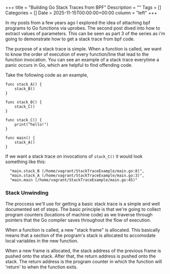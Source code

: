+++
title = "Building Go Stack Traces from BPF"
Description = ""
Tags = []
Categories = []
Date = 2025-11-15T00:00:00+00:00
column = "left"
+++

In my posts from a few years ago I explored the idea of attaching bpf programs to Go functions via uprobes. The second post dived into how to extract values of parameters. This can be seen as part 3 of the series as i'm going to demonstrate how to get a stack trace from bpf code.

The purpose of a stack trace is simple. When a function is called, we want to know the order of execution of every function/line that lead to the function invocation. You can see an example of a stack trace everytime a panic occurs in Go, which are helpful to find offending code.

Take the following code as an example,

```
func stack_A() {
	stack_B()
}

func stack_B() {
	stack_C()
}

func stack_C() {
	print("hello!")
}

func main() {
    stack_A()
}
```

If we want a stack trace on invocations of `stack_C()` it would look something like this:

```
  "main.stack_B (/home/vagrant/StackTraceExample/main.go:8)",
  "main.stack_A (/home/vagrant/StackTraceExample/main.go:3)",
  "main.main (/home/vagrant/StackTraceExample/main.go:45)"
```
 
### Stack Unwinding

The proccess we'll use for getting a basic stack trace is a simple and well documented set of steps. The basic principle is that we're going to collect program counters (locations of machine code) as we traverse through pointers that the Go compiler saves throughout the flow of execution.

When a function is called, a new "stack frame" is allocated. This basically means that a section of the program's stack is allocated to accomodate local variables in the new function.

When a new frame is allocated, the stack address of the previous frame is pushed onto the stack. After that, the return address is pushed onto the stack. The return address is the program counter in which the function will 'return' to when the function exits.